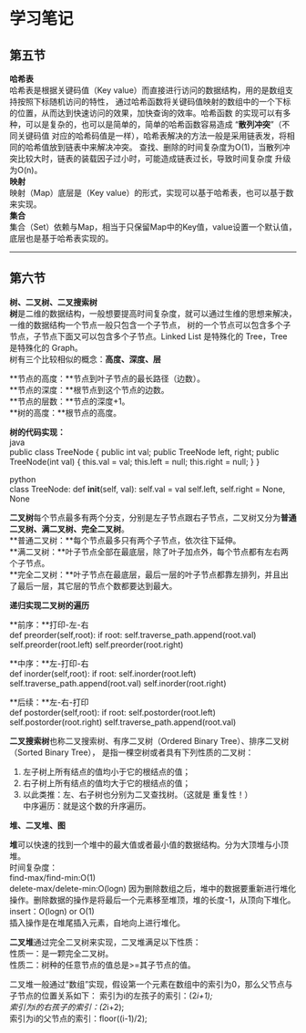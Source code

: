 # 学习笔记


## 第五节  
**哈希表**  
哈希表是根据关键码值（Key value）而直接进行访问的数据结构，用的是数组支持按照下标随机访问的特性，
通过哈希函数将关键码值映射的数组中的一个下标的位置，从而达到快速访问的效果，加快查询的效率。哈希函数
的实现可以有多种，可以是复杂的，也可以是简单的，简单的哈希函数容易造成 “**散列冲突**”（不同关键码值
对应的哈希码值是一样），哈希表解决的方法一般是采用链表发，将相同的哈希值放到链表中来解决冲突。
查找、删除的时间复杂度为O(1)，当散列冲突比较大时，链表的装载因子过小时，可能造成链表过长，导致时间复杂度
升级为O(n)。  
**映射**  
映射（Map）底层是（Key value）的形式，实现可以基于哈希表，也可以基于数来实现。  
**集合**  
集合（Set）依赖与Map，相当于只保留Map中的Key值，value设置一个默认值，底层也是基于哈希表实现的。

***

## 第六节

**树、二叉树、二叉搜索树**  
**树**是二维的数据结构，一般想要提高时间复杂度，就可以通过生维的思想来解决，一维的数据结构一个节点一般只包含一个子节点，
树的一个节点可以包含多个子节点，子节点下面又可以包含多个子节点。Linked List 是特殊化的 Tree，Tree 是特殊化的 Graph。  
树有三个比较相似的概念：**高度、深度、层**  


**节点的高度：**节点到叶子节点的最长路径（边数）。  
**节点的深度：**根节点到这个节点的边数。  
**节点的层数：**节点的深度+1。  
**树的高度：**根节点的高度。  

**树的代码实现：**   
java  
public class TreeNode { 
	public int val; 
	public TreeNode left, right; 
	public TreeNode(int val) { 
		this.val = val; 
		this.left = null; 
		this.right = null; 
	} 
}

python  
class TreeNode: 
	def __init__(self, val): 
		self.val = val 
		self.left, self.right = None, None


**二叉树**每个节点最多有两个分支，分别是左子节点跟右子节点，二叉树又分为**普通二叉树、满二叉树、完全二叉树**。  
**普通二叉树：**每个节点最多只有两个子节点，依次往下延伸。  
**满二叉树：**叶子节点全部在最底层，除了叶子加点外，每个节点都有左右两个子节点。  
**完全二叉树：**叶子节点在最底层，最后一层的叶子节点都靠左排列，并且出了最后一层，其它层的节点个数都要达到最大。  

**递归实现二叉树的遍历**  

**前序：**打印-左-右  
def preorder(self,root):
	if root:
		self.traverse_path.append(root.val)
		self.preorder(root.left)
		self.preorder(root.right)
		
**中序：**左-打印-右  
def inorder(self,root):
	if root:
		self.inorder(root.left)
		self.traverse_path.append(root.val)
		self.inorder(root.right)
		
**后续：**左-右-打印  
def postorder(self,root):
	if root:
		self.postorder(root.left)
		self.postorder(root.right)
		self.traverse_path.append(root.val)
		

**二叉搜索树**也称二叉搜索树、有序二叉树（Ordered Binary Tree）、排序二叉树（Sorted Binary Tree），
是指一棵空树或者具有下列性质的二叉树：  
1. 左子树上所有结点的值均小于它的根结点的值；  
2. 右子树上所有结点的值均大于它的根结点的值；  
3. 以此类推：左、右子树也分别为二叉查找树。（这就是 重复性！）   
中序遍历：就是这个数的升序遍历。  




**堆、二叉堆、图**  

**堆**可以快速的找到一个堆中的最大值或者最小值的数据结构。分为大顶堆与小顶堆。  
时间复杂度：  
find-max/find-min:O(1)  
delete-max/delete-min:O(logn) 
因为删除数组之后，堆中的数据要重新进行堆化操作。删除数据的操作是将最后一个元素移至堆顶，堆的长度-1，从顶向下堆化。  
insert：O(logn) or O(1)  
插入操作是在堆尾插入元素，自地向上进行堆化。  

**二叉堆**通过完全二叉树来实现，二叉堆满足以下性质：  
性质一：是一颗完全二叉树。  
性质二：树种的任意节点的值总是>=其子节点的值。  

二叉堆一般通过“数组”实现，假设第一个元素在数组中的索引为0，那么父节点与子节点的位置关系如下： 
索引为i的左孩子的索引：(2*i+1);  
索引为i的右孩子的索引：(2*i+2);  
索引为i的父节点的索引：floor((i-1)/2);














